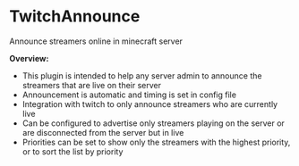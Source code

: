 # TwitchAnnounce
Announce streamers online in minecraft server


**Overview:**
- This plugin is intended to help any server admin to announce the streamers that are live on their server
- Announcement is automatic and timing is set in config file
- Integration with twitch to only announce streamers who are currently live
- Can be configured to advertise only streamers playing on the server or are disconnected from the server but in live
- Priorities can be set to show only the streamers with the highest priority, or to sort the list by priority
